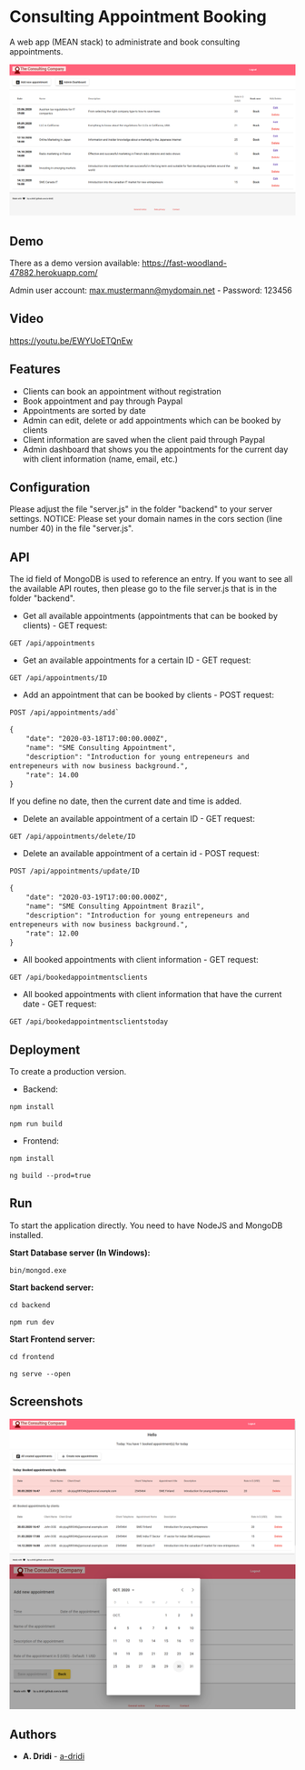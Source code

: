 # Consulting Appointment Booking

A web app (MEAN stack) to administrate and book consulting appointments.

![Screenshot of application](https://raw.githubusercontent.com/a-dridi/Consulting-Appointment-Booking/master/screenshot.PNG)

## Demo
There as a demo version available:
https://fast-woodland-47882.herokuapp.com/

Admin user account: max.mustermann@mydomain.net - Password: 123456

## Video
https://youtu.be/EWYUoETQnEw 

## Features
* Clients can book an appointment without registration
* Book appointment and pay through Paypal
* Appointments are sorted by date
* Admin can edit, delete or add appointments which can be booked by clients
* Client information are saved when the client paid through Paypal
* Admin dashboard that shows you the appointments for the current day with client information (name, email, etc.)

## Configuration

Please adjust the file "server.js" in the folder "backend" to your server settings. 
NOTICE: Please set your domain names in the cors section (line number 40) in the file "server.js".


## API
The id field of MongoDB is used to reference an entry. If you want to see all the available API routes, then please go to the file server.js that is in the folder "backend".

- Get all available appointments (appointments that can be booked by clients) - GET request:
```
GET /api/appointments
```

- Get an available appointments for a certain ID - GET request:
```
GET /api/appointments/ID
```
- Add an appointment that can be booked by clients - POST request:
```
POST /api/appointments/add`
```
```
{
    "date": "2020-03-18T17:00:00.000Z",
	"name": "SME Consulting Appointment",
    "description": "Introduction for young entrepeneurs and entrepeneurs with now business background.",
	"rate": 14.00
}
```
If you define no date, then the current date and time is added.

- Delete an available appointment of a certain ID - GET request:
```
GET /api/appointments/delete/ID
```

- Delete an available appointment of a certain id - POST request:
```
POST /api/appointments/update/ID
```
```
{
    "date": "2020-03-19T17:00:00.000Z",
	"name": "SME Consulting Appointment Brazil",
    "description": "Introduction for young entrepeneurs and entrepeneurs with now business background.",
	"rate": 12.00
}
```
- All booked appointments with client information - GET request:
```
GET /api/bookedappointmentsclients
```

- All booked appointments with client information that have the current date - GET request:
```
GET /api/bookedappointmentsclientstoday
```

## Deployment
To create a production version.

- Backend:
```
npm install
```
```
npm run build
```

- Frontend:
```
npm install
```
```
ng build --prod=true
```

## Run
To start the application directly. You need to have NodeJS and MongoDB installed.

**Start Database server (In Windows):**
```
bin/mongod.exe
```

**Start backend server:**
```
cd backend
```
```
npm run dev
```

**Start Frontend server:**
```
cd frontend
```
```
ng serve --open
```

## Screenshots
![Screenshot2 of application](https://raw.githubusercontent.com/a-dridi/Consulting-Appointment-Booking/master/screenshot2.PNG)
![Screenshot3 of application](https://raw.githubusercontent.com/a-dridi/Consulting-Appointment-Booking/master/screenshot3.PNG)


## Authors

* **A. Dridi** - [a-dridi](https://github.com/a-dridi/)

